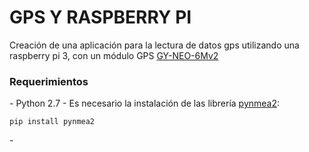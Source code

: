 # GPS Y RASPBERRY PI

Creación de una aplicación para la lectura de datos gps utilizando una raspberry pi 3, con un módulo GPS <a href="https://www.dx.com/p/gy-neo6mv2-flight-controller-gps-module-blue-232595#.W_P0_ej7SUk">GY-NEO-6Mv2</a>

<h3>Requerimientos</h3>
- Python 2.7
- Es necesario la instalación de las librería <a href= "https://github.com/Knio/pynmea2">pynmea2</a>:
<pre><code>pip install pynmea2</code></pre>
- 
